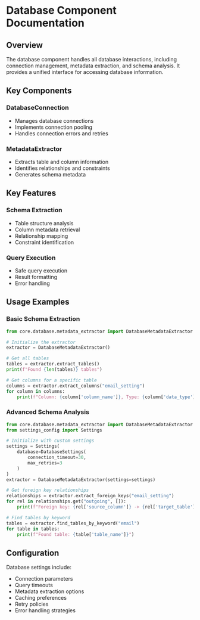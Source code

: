 # Database Component Documentation

## Overview
The database component handles all database interactions, including connection management, metadata extraction, and schema analysis. It provides a unified interface for accessing database information.

## Key Components

### DatabaseConnection
- Manages database connections
- Implements connection pooling
- Handles connection errors and retries

### MetadataExtractor
- Extracts table and column information
- Identifies relationships and constraints
- Generates schema metadata

## Key Features

### Schema Extraction
- Table structure analysis
- Column metadata retrieval
- Relationship mapping
- Constraint identification

### Query Execution
- Safe query execution
- Result formatting
- Error handling

## Usage Examples

### Basic Schema Extraction
```python
from core.database.metadata_extractor import DatabaseMetadataExtractor

# Initialize the extractor
extractor = DatabaseMetadataExtractor()

# Get all tables
tables = extractor.extract_tables()
print(f"Found {len(tables)} tables")

# Get columns for a specific table
columns = extractor.extract_columns("email_setting")
for column in columns:
    print(f"Column: {column['column_name']}, Type: {column['data_type']}")
```

### Advanced Schema Analysis
```python
from core.database.metadata_extractor import DatabaseMetadataExtractor
from settings_config import Settings

# Initialize with custom settings
settings = Settings(
    database=DatabaseSettings(
        connection_timeout=30,
        max_retries=3
    )
)
extractor = DatabaseMetadataExtractor(settings=settings)

# Get foreign key relationships
relationships = extractor.extract_foreign_keys("email_setting")
for rel in relationships.get("outgoing", []):
    print(f"Foreign key: {rel['source_column']} -> {rel['target_table']}.{rel['target_column']}")

# Find tables by keyword
tables = extractor.find_tables_by_keyword("email")
for table in tables:
    print(f"Found table: {table['table_name']}")
```
## Configuration
Database settings include:
- Connection parameters
- Query timeouts
- Metadata extraction options
- Caching preferences
- Retry policies
- Error handling strategies 